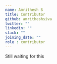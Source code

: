 ```yaml
---
name: Amrithesh S
title: Contributor
github: amritheshsiva
twitter: ""
linkedin: ""
slack: ""
joining_date: ""
role : contributor
---
```


Still waiting for this

